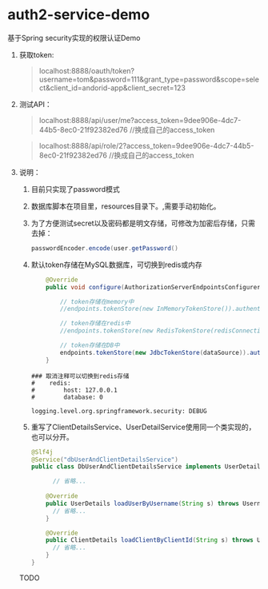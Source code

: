 # auth2-service-demo
基于Spring security实现的权限认证Demo
1. 获取token:

   > localhost:8888/oauth/token?username=tom&password=111&grant_type=password&scope=select&client_id=andorid-app&client_secret=123

2. 测试API：

   > localhost:8888/api/user/me?access_token=9dee906e-4dc7-44b5-8ec0-21f92382ed76 //换成自己的access_token

   > localhost:8888/api/role/2?access_token=9dee906e-4dc7-44b5-8ec0-21f92382ed76 //换成自己的access_token

3. 说明：

   1. 目前只实现了password模式

   2. 数据库脚本在项目里，resources目录下。,需要手动初始化。

   3. 为了方便测试secret以及密码都是明文存储，可修改为加密后存储，只需去掉：

      ```java
      passwordEncoder.encode(user.getPassword()
      ```

   4. 默认token存储在MySQL数据库，可切换到redis或内存

      ```java
          @Override
          public void configure(AuthorizationServerEndpointsConfigurer endpoints) {
      
              // token存储在memory中
              //endpoints.tokenStore(new InMemoryTokenStore()).authenticationManager(authenticationManager).allowedTokenEndpointRequestMethods(HttpMethod.GET, HttpMethod.POST);
      
              // token存储在redis中
              //endpoints.tokenStore(new RedisTokenStore(redisConnectionFactory)).authenticationManager(authenticationManager).allowedTokenEndpointRequestMethods(HttpMethod.GET, HttpMethod.POST);
      
              // token存储在DB中
              endpoints.tokenStore(new JdbcTokenStore(dataSource)).authenticationManager(authenticationManager).allowedTokenEndpointRequestMethods(HttpMethod.GET, HttpMethod.POST);
          }
      
      ```

      ```
      ### 取消注释可以切换到redis存储
      #    redis:
      #        host: 127.0.0.1
      #        database: 0
      
      logging.level.org.springframework.security: DEBUG
      ```

      

   5. 重写了ClientDetailsService、UserDetailService使用同一个类实现的，也可以分开。

      ```java
      @Slf4j
      @Service("dbUserAndClientDetailsService")
      public class DbUserAndClientDetailsService implements UserDetailsService, ClientDetailsService {
      
          	// 省略...
          
          @Override
          public UserDetails loadUserByUsername(String s) throws UsernameNotFoundException {
      		// 省略...
          }
      
          @Override
          public ClientDetails loadClientByClientId(String s) throws UsernameNotFoundException {
      		// 省略...
          }
      }
      ```
   TODO 
 
